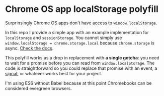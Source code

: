 # Chrome OS app localStorage polyfill

Surprinsingly Chrome OS apps don't have access to `window.localStorage`.

In this repo I provide a simple app with an example implementation for `localStorage` and `sessionStorage`. You cannot simply use `window.localStorage = chrome.storage.local` because `chrome.storage` is async. [Check the docs](https://developer.chrome.com/apps/storage).

This polyfill works as a drop in replacement with **a single gotcha**: you need to wait for a promise before you can read from `window.localStorage`. The code is straightforward so you could replace that promise with an event, a [signal](https://github.com/Hypercubed/mini-signals), or whatever works best for your project.

I'm using ES6 without Babel because at this point Chromebooks can be considered evergreen browsers.